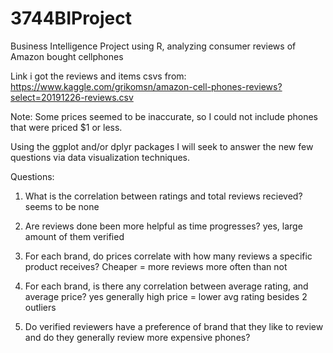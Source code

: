 # 3744BIProject
Business Intelligence Project using R, analyzing consumer reviews of Amazon bought cellphones


Link i got the reviews and items csvs from:
https://www.kaggle.com/grikomsn/amazon-cell-phones-reviews?select=20191226-reviews.csv

Note: Some prices seemed to be inaccurate, so I could not include phones that were priced $1 or less.

Using the ggplot and/or dplyr packages I will seek to answer the new few questions 
via data visualization techniques.


Questions:

1. What is the correlation between ratings and total reviews recieved?
seems to be none

2. Are reviews done been more helpful as time progresses?
yes, large amount of them verified

3. For each brand, do prices correlate with how many reviews a specific product receives?
Cheaper = more reviews more often than not

4. For each brand, is there any correlation between average rating, and average price?
yes generally high price = lower avg rating besides 2 outliers

5. Do verified reviewers have a preference of brand that they like to review and do they generally review more expensive phones?
